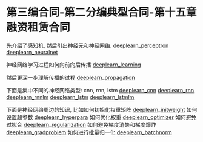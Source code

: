 # 第三编合同-第二分编典型合同-第十五章融资租赁合同



先介绍了感知机, 然后引出神经元和神经网络.
[deeplearn_perceptron](/deeplearn_perceptron/)
[deeplearn_neuralnet](/deeplearn_neuralnet/)


神经网络学习过程如何向前向后传播
[deeplearn_learning](/deeplearn_learning/)

然后更深一步理解传播的过程
[deeplearn_propagation](/deeplearn_propagation/)


下面是集中不同的神经网络类型: cnn, rnn, lstm
[deeplearn_cnn](/deeplearn_cnn/)
[deeplearn_rnn](/deeplearn_rnn/)
[deeplearn_rnnlm](/deeplearn_rnnlm/)
[deeplearn_lstm](/deeplearn_lstm/)
[deeplearn_lstmlm](/deeplearn_lstmlm/)


下面是神经网络周边的知识, 比如如何初始化权重矩阵
[deeplearn_initweight](/deeplearn_initweight/)
如何设置超参数
[deeplearn_hyperpara](/deeplearn_hyperpara/)
如何优化权重
[deeplearn_optimizer](/deeplearn_optimizer/)
如何避免过拟合
[deeplearn_regularization](/deeplearn_regularization/)
如何避免梯度消失和梯度爆炸
[deeplearn_gradproblem](/deeplearn_gradproblem/)
如何进行批量归一化
[deeplearn_batchnorm](/deeplearn_batchnorm/)



